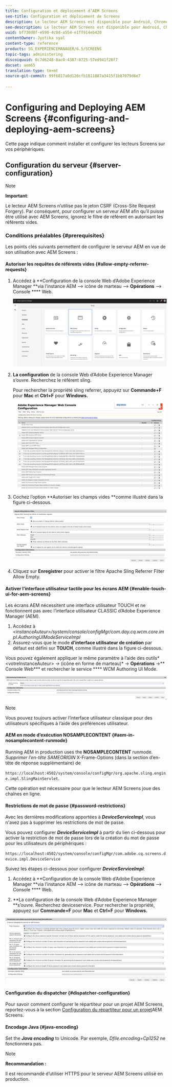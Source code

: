```yaml
---
title: Configuration et déploiement d’AEM Screens
seo-title: Configuration et déploiement de Screens
description: Le lecteur AEM Screens est disponible pour Android, Chrome OS, iOS et Windows. Cette page décrit la configuration et le déploiement d’AEM Screens et résume également les instructions de sélection h/w pour le périphérique du lecteur.
seo-description: Le lecteur AEM Screens est disponible pour Android, Chrome OS, iOS et Windows. Cette page décrit la configuration et le déploiement d’AEM Screens et résume également les instructions de sélection h/w pour le périphérique du lecteur.
uuid: bf730d0f-e590-4c0d-a554-e1ff914eb420
contentOwner: Jyotika syal
content-type: reference
products: SG_EXPERIENCEMANAGER/6.5/SCREENS
topic-tags: administering
discoiquuid: 0c7d6248-8ac0-4387-8725-57ed941f28f7
docset: aem65
translation-type: tm+mt
source-git-commit: 99f6817a0d126cfb1811887a3415f1b87079d6e7

---
```



# Configuring and Deploying AEM Screens {#configuring-and-deploying-aem-screens}

Cette page indique comment installer et configurer les lecteurs Screens sur vos périphériques.

## Configuration du serveur {#server-configuration}

>[!NOTE]
>
>**Important**:
>
>Le lecteur AEM Screens n’utilise pas le jeton CSRF (Cross-Site Request Forgery). Par conséquent, pour configurer un serveur AEM afin qu’il puisse être utilisé avec AEM Screens, ignorez le filtre de référent en autorisant les référents vides.

### Conditions préalables {#prerequisites}

Les points clés suivants permettent de configurer le serveur AEM en vue de son utilisation avec AEM Screens :

#### Autoriser les requêtes de référents vides {#allow-empty-referrer-requests}

1. Accédez à **Configuration de la console Web d’Adobe Experience Manager **via l’instance AEM —&gt; icône de marteau —&gt; **Opérations** —&gt; Console **** Web.

   ![screen_shot_2019-07-31at91253am](assets/screen_shot_2019-07-31at91253am.png)

1. **La configuration** de la console Web d’Adobe Experience Manager s’ouvre. Recherchez le référent sling.

   Pour rechercher la propriété sling referrer, appuyez sur **Commande+F** pour **Mac** et **Ctrl+F** pour **Windows.**

   ![screen_shot_2019-07-31at91728am](assets/screen_shot_2019-07-31at91728am.png)

1. Cochez l’option **Autoriser les champs vides **comme illustré dans la figure ci-dessous.

   ![screen_shot_2019-07-31at91807am](assets/screen_shot_2019-07-31at91807am.png)

1. Cliquez sur **Enregistrer** pour activer le filtre Apache Sling Referrer Filter Allow Empty.

#### Activer l’interface utilisateur tactile pour les écrans AEM {#enable-touch-ui-for-aem-screens}

Les écrans AEM nécessitent une interface utilisateur TOUCH et ne fonctionnent pas avec l’interface utilisateur CLASSIC d’Adobe Experience Manager (AEM).

1. Accédez à *&lt;instanceAuteur&gt;/system/console/configMgr/com.day.cq.wcm.core.impl.AuthoringUIModeServiceImpl*
1. Assurez-vous que le mode **d’interface utilisateur de création** par défaut est défini sur **TOUCH**, comme illustré dans la figure ci-dessous.

Vous pouvez également appliquer le même paramètre à l’aide des outils*&lt;votreInstanceAuteur&gt; *-&gt;* (icône en forme de marteau)* -&gt; **Opérations** -&gt;** Console Web*** et rechercher le service **** WCM Authoring UI Mode.

![screen_shot_2018-12-04at22425pm](assets/screen_shot_2018-12-04at22425pm.png)

>[!NOTE]
>
>Vous pouvez toujours activer l’interface utilisateur classique pour des utilisateurs spécifiques à l’aide des préférences utilisateur.

#### AEM en mode d’exécution NOSAMPLECONTENT {#aem-in-nosamplecontent-runmode}

Running AEM in production uses the **NOSAMPLECONTENT** runmode. *Supprimer l’en-tête SAMEORIGIN* X-Frame-Options (dans la section d’en-tête de réponse supplémentaire) de

`https://localhost:4502/system/console/configMgr/org.apache.sling.engine.impl.SlingMainServlet`.

Cette opération est nécessaire pour que le lecteur AEM Screens joue des chaînes en ligne.

#### Restrictions de mot de passe {#password-restrictions}

Avec les dernières modifications apportées à ***DeviceServiceImpl***, vous n'avez pas à supprimer les restrictions de mot de passe.

Vous pouvez configurer ***DeviceServiceImpl*** à partir du lien ci-dessous pour activer la restriction de mot de passe lors de la création du mot de passe pour les utilisateurs de périphériques :

`https://localhost:4502/system/console/configMgr/com.adobe.cq.screens.device.impl.DeviceService`

Suivez les étapes ci-dessous pour configurer ***DeviceServiceImpl***:

1. Accédez à **Configuration de la console Web d’Adobe Experience Manager **via l’instance AEM —&gt; icône de marteau —&gt; **Opérations** —&gt; Console **** Web.

1. **La configuration de la console Web d’Adobe Experience Manager **s’ouvre. Recherchez deviceservice. Pour rechercher la propriété, appuyez sur **Commande+F** pour **Mac** et **Ctrl+F** pour **Windows.**

![screen_shot_2019-07-31at92058am](assets/screen_shot_2019-07-31at92058am.png)

#### Configuration du dispatcher {#dispatcher-configuration}

Pour savoir comment configurer le répartiteur pour un projet AEM Screens, reportez-vous à la section [Configuration du répartiteur pour un projet](dispatcher-configurations-aem-screens.md)AEM Screens.

#### Encodage Java {#java-encoding}

Set the ***Java encoding*** to Unicode. Par exemple, *Dfile.encoding=Cp1252* ne fonctionnera pas.

>[!NOTE]
>
>**Recommandation :**
>
>Il est recommandé d’utiliser HTTPS pour le serveur AEM Screens utilisé en production.

